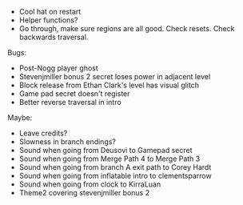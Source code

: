 - Cool hat on restart
- Helper functions?
- Go through, make sure regions are all good. Check resets. Check backwards traversal.

Bugs:
- Post-Nogg player ghost
- Stevenjmiller bonus 2 secret loses power in adjacent level
- Block release from Ethan Clark's level has visual glitch
- Game pad secret doesn't register
- Better reverse traversal in intro

Maybe:
- Leave credits?
- Slowness in branch endings?
- Sound when going from Deusovi to Gamepad secret
- Sound when going from Merge Path 4 to Merge Path 3
- Sound when going from branch A exit path to Corey Hardt
- Sound when going from inflatable intro to clementsparrow
- Sound when going from clock to KirraLuan
- Theme2 covering stevenjmiller bonus 2
